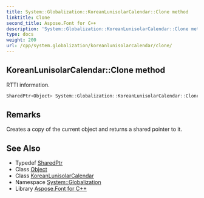 ```yaml
---
title: System::Globalization::KoreanLunisolarCalendar::Clone method
linktitle: Clone
second_title: Aspose.Font for C++
description: 'System::Globalization::KoreanLunisolarCalendar::Clone method. RTTI information in C++.'
type: docs
weight: 200
url: /cpp/system.globalization/koreanlunisolarcalendar/clone/
---
```

## KoreanLunisolarCalendar::Clone method


RTTI information.

```cpp
SharedPtr<Object> System::Globalization::KoreanLunisolarCalendar::Clone() override
```

## Remarks


Creates a copy of the current object and returns a shared pointer to it. 
## See Also

* Typedef [SharedPtr](../../../system/sharedptr/)
* Class [Object](../../../system/object/)
* Class [KoreanLunisolarCalendar](../)
* Namespace [System::Globalization](../../)
* Library [Aspose.Font for C++](../../../)
